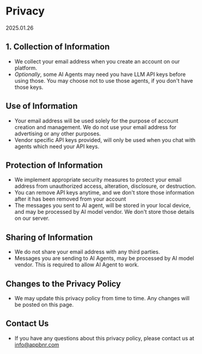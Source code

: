 # Privacy
2025.01.26

## 1. Collection of Information
* We collect your email address when you create an account on our platform.
* _Optionally_, some AI Agents may need you have LLM API keys before using those. You may choose not to use those agents, if you don't have those keys. 

## Use of Information
* Your email address will be used solely for the purpose of account creation and management. We do not use your email address for advertising or any other purposes.
* Vendor specific API keys provided, will only be used when you chat with agents which need your API keys.

## Protection of Information
* We implement appropriate security measures to protect your email address from unauthorized access, alteration, disclosure, or destruction.
* You can remove API keys anytime, and we don't store those information after it has been removed from your account
* The messages you sent to AI agent, will be stored in your local device, and may be processed by AI model vendor. We don't store those details on our server.

## Sharing of Information
* We do not share your email address with any third parties.
* Messages you are sending to AI Agents, may be processed by AI model vendor. This is required to allow AI Agent to work.

## Changes to the Privacy Policy
* We may update this privacy policy from time to time. Any changes will be posted on this page.

## Contact Us
* If you have any questions about this privacy policy, please contact us at info@appbnr.com
